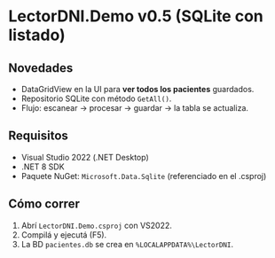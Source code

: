# LectorDNI.Demo v0.5 (SQLite con listado)

## Novedades
- DataGridView en la UI para **ver todos los pacientes** guardados.
- Repositorio SQLite con método `GetAll()`.
- Flujo: escanear → procesar → guardar → la tabla se actualiza.

## Requisitos
- Visual Studio 2022 (.NET Desktop)
- .NET 8 SDK
- Paquete NuGet: `Microsoft.Data.Sqlite` (referenciado en el .csproj)

## Cómo correr
1. Abrí `LectorDNI.Demo.csproj` con VS2022.
2. Compilá y ejecutá (F5).
3. La BD `pacientes.db` se crea en `%LOCALAPPDATA%\LectorDNI`.
